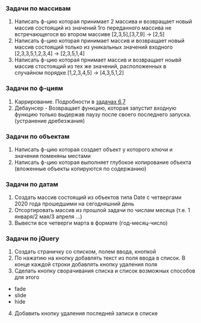### Задачи по массивам

1. Написать ф-цию которая принимает 2 массива и возвращает новый массив состоящий из значений 1го переданного массива не встречающегося во втором массиве
   [2,3,5],[3,7,9] -> [2,5]
2. Написать ф-цию которая принимает массив и возвращает новый массив состоящий только из уникальных значений входного
   [2,3,3,5,1,2,3,4] -> [2,3,5,1,4]
3. Написать ф-цию которая прнимает массив и возвращает ноывй массив стостоящий из тех же значений, расположенных в случайном порядке
   [1,2,3,4,5] -> [4,3,5,1,2]

### Задачи по ф-циям

1. Каррирование. Подробности в [задачах 6,7](https://github.com/jathpr/tms_sandbox/blob/master/ClassWork/Lesson15/js/tasks.md) 
2. Дебаунсер - Возвращает функцию, которая запустит входную функцию только выдержав паузу после своего последнего запуска. (устранение дребезжания)

### Задачи по объектам

1. Написать ф-цию которая cоздает объект у которого ключи и значения поменяны местами
2. Написать ф-цию которая выполняет глубокое копирование объекта (вложенные объекты копируются по содержанию)

### Задачи по датам

1. Создать массив состоящий из объектов типа Date с четвергами 2020 года прошедшими на сегодняшний день
2. Отсортировать массив из прошлой задачи по числам месяца (т.е. 1 января/2 мая/3 апреля ...)
3. Вывести все четверги марта в формате (год-месяц-число)

### Задачи по jQuery

1. Создать страничку со списком, полем ввода, кнопкой
2. По нажатию на кнопку добавлять текст из поля ввода в список. В конце каждой строки добавлять кнопку удаления поля
3. Сделать кнопку сворачивания списка и список возможных способов для этого

- fade
- slide
- hide

4. Добавить кнопку удаления последней записи в списке
